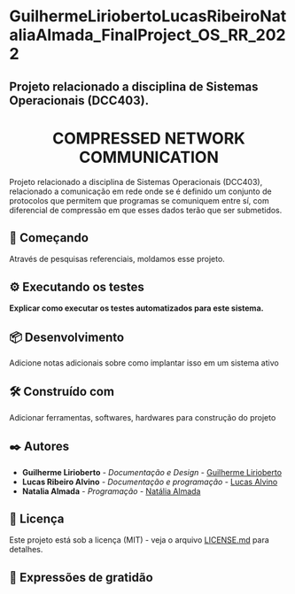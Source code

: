 # GuilhermeLiriobertoLucasRibeiroNataliaAlmada_FinalProject_OS_RR_2022
## Projeto relacionado a disciplina de Sistemas Operacionais (DCC403). 

<h1 align="center"> COMPRESSED NETWORK COMMUNICATION </h1>

Projeto relacionado a disciplina de Sistemas Operacionais (DCC403), relacionado a comunicação em rede onde se é definido um conjunto de protocolos que permitem que programas se comuniquem entre sí, com diferencial de compressão em que esses dados terão que ser submetidos.


## 🚀 Começando

Através de pesquisas referenciais, moldamos esse projeto.

## ⚙️ Executando os testes

**Explicar como executar os testes automatizados para este sistema.**

## 📦 Desenvolvimento

Adicione notas adicionais sobre como implantar isso em um sistema ativo

## 🛠️ Construído com

Adicionar ferramentas, softwares, hardwares para construção do projeto

## ✒️ Autores

* **Guilherme Lirioberto** - *Documentação e Design* - [Guilherme Lirioberto](https://github.com/Liriogui)
* **Lucas Ribeiro Alvino** - *Documentação e programação* - [Lucas Alvino](https://github.com/LuKasAlvino)
* **Natalia Almada** - *Programação* - [Natália Almada](https://github.com/nataliaalmada)

## 📄 Licença

Este projeto está sob a licença (MIT) - veja o arquivo [LICENSE.md](https://github.com/Liriogui/GuilhermeLiriobertoLucasRibeiro_FinalProject_OS_RR_2022/blob/main/LICENSE) para detalhes.

## 🎁 Expressões de gratidão
